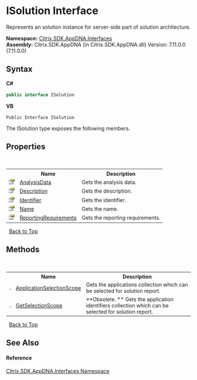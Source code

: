 # ISolution Interface
 

Represents an solution instance for server-side part of solution architecture.

**Namespace:**&nbsp;<a href="76802ff4-4a01-87c3-4564-af4f926b7b66">Citrix.SDK.AppDNA.Interfaces</a><br />**Assembly:**&nbsp;Citrix.SDK.AppDNA (in Citrix.SDK.AppDNA.dll) Version: 7.11.0.0 (7.11.0.0)

## Syntax

**C#**
```csharp
public interface ISolution
```

**VB**
```vbnet
Public Interface ISolution
```

The ISolution type exposes the following members.


## Properties
&nbsp;<table><tr><th></th><th>Name</th><th>Description</th></tr><tr><td>![Public property](media/pubproperty.gif "Public property")</td><td><a href="2cb2393c-3119-9212-889b-f7aea7ac7324">AnalysisData</a></td><td>
Gets the analysis data.</td></tr><tr><td>![Public property](media/pubproperty.gif "Public property")</td><td><a href="6527bfbb-f547-a8e8-1462-8151319d57c1">Description</a></td><td>
Gets the description.</td></tr><tr><td>![Public property](media/pubproperty.gif "Public property")</td><td><a href="392549c5-a332-c1c2-bb97-c6a7ea4f1afc">Identifier</a></td><td>
Gets the identifier.</td></tr><tr><td>![Public property](media/pubproperty.gif "Public property")</td><td><a href="b14a9426-7cbb-e7c3-99b3-eb01a581e13a">Name</a></td><td>
Gets the name.</td></tr><tr><td>![Public property](media/pubproperty.gif "Public property")</td><td><a href="6daf1c62-ab8d-431f-f9f9-14f8b059c5f2">ReportingRequirements</a></td><td>
Gets the reporting requirements.</td></tr></table>&nbsp;
<a href="#isolution-interface">Back to Top</a>

## Methods
&nbsp;<table><tr><th></th><th>Name</th><th>Description</th></tr><tr><td>![Public method](media/pubmethod.gif "Public method")</td><td><a href="41411ab5-156b-895a-b52c-95f7b91b2c06">ApplicationSelectionScope</a></td><td>
Gets the applications collection which can be selected for solution report.</td></tr><tr><td>![Public method](media/pubmethod.gif "Public method")</td><td><a href="4883af2e-79ca-4c03-4f00-bddf19f71969">GetSelectionScope</a></td><td> **Obsolete. **
Gets the application identifiers collection which can be selected for solution report.</td></tr></table>&nbsp;
<a href="#isolution-interface">Back to Top</a>

## See Also


#### Reference
<a href="76802ff4-4a01-87c3-4564-af4f926b7b66">Citrix.SDK.AppDNA.Interfaces Namespace</a><br />